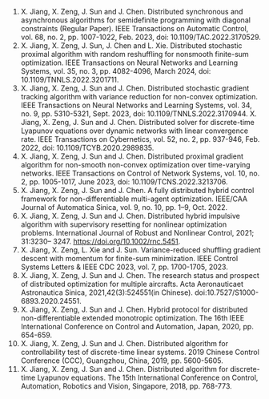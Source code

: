 1. X. Jiang, X. Zeng, J. Sun and J. Chen. Distributed synchronous and asynchronous algorithms for semidefinite programming with diagonal constraints (Regular Paper). IEEE Transactions on Automatic Control, vol. 68, no. 2, pp. 1007-1022, Feb. 2023, doi: 10.1109/TAC.2022.3170529.
2. X. Jiang, X. Zeng, J. Sun, J. Chen and L. Xie. Distributed stochastic proximal algorithm with random reshuffling for nonsmooth finite-sum optimization. IEEE Transactions on Neural Networks and Learning Systems, vol. 35, no. 3, pp. 4082-4096, March 2024, doi: 10.1109/TNNLS.2022.3201711.
3. X. Jiang, X. Zeng, J. Sun and J. Chen. Distributed stochastic gradient tracking algorithm with variance reduction for non-convex optimization. IEEE Transactions on Neural Networks and Learning Systems, vol. 34, no. 9, pp. 5310-5321, Sept. 2023, doi: 10.1109/TNNLS.2022.3170944.
X. Jiang, X. Zeng, J. Sun and J. Chen. Distributed solver for discrete-time Lyapunov equations over dynamic networks with linear convergence rate. IEEE Transactions on Cybernetics, vol. 52, no. 2, pp. 937-946, Feb. 2022, doi: 10.1109/TCYB.2020.2989835.
5. X. Jiang, X. Zeng, J. Sun and J. Chen. Distributed proximal gradient algorithm for non-smooth non-convex optimization over time-varying networks. IEEE Transactions on Control of Network Systems, vol. 10, no. 2, pp. 1005-1017, June 2023, doi: 10.1109/TCNS.2022.3213706.
6. X. Jiang, X. Zeng, J. Sun and J. Chen. A fully distributed hybrid control framework for non-differentiable multi-agent optimization. IEEE/CAA Journal of Automatica Sinica, vol. 9, no. 10, pp. 1–9, Oct. 2022.
7. X. Jiang, X. Zeng, J. Sun and J. Chen. Distributed hybrid impulsive algorithm with supervisory resetting for nonlinear optimization problems. International Journal of Robust and Nonlinear Control, 2021; 31:3230– 3247. https://doi.org/10.1002/rnc.5451.
8. X. Jiang, X. Zeng, L. Xie and J. Sun. Variance-reduced shuffling gradient descent with momentum for finite-sum minimization. IEEE Control Systems Letters & IEEE CDC 2023, vol. 7, pp. 1700-1705, 2023.
9. X. Jiang, X. Zeng, J. Sun and J. Chen. The research status and prospect of distributed optimization for multiple aircrafts. Acta Aeronauticaet Astronautica Sinica, 2021,42(3):524551(in Chinese). doi:10.7527/S1000-6893.2020.24551.
10. X. Jiang, X. Zeng, J. Sun and J. Chen. Hybrid protocol for distributed non-differentiable extended monotropic optimization. The 16th IEEE International Conference on Control and Automation, Japan, 2020, pp. 654-659.
11. X. Jiang, X. Zeng, J. Sun and J. Chen. Distributed algorithm for controllability test of discrete-time linear systems. 2019 Chinese Control Conference (CCC), Guangzhou, China, 2019, pp. 5600-5605.
12. X. Jiang, X. Zeng, J. Sun and J. Chen. Distributed algorithm for discrete-time Lyapunov equations. The 15th International Conference on Control, Automation, Robotics and Vision, Singapore, 2018, pp. 768-773.
